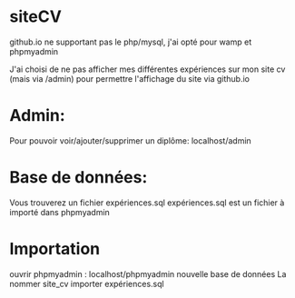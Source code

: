 
# siteCV

github.io ne supportant pas le php/mysql, j'ai opté pour wamp et phpmyadmin

J'ai choisi de ne pas afficher mes différentes expériences sur mon site cv (mais via /admin) pour permettre l'affichage du site via github.io

# Admin:

Pour pouvoir voir/ajouter/supprimer un diplôme: localhost/admin

# Base de données:
Vous trouverez un fichier expériences.sql
expériences.sql est un fichier à importé dans phpmyadmin

# Importation
ouvrir phpmyadmin : localhost/phpmyadmin
nouvelle base de données
La nommer site_cv
importer expériences.sql
